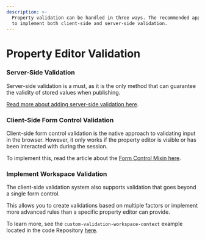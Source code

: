 ```yaml
---
description: >-
  Property validation can be handled in three ways. The recommended approach is
  to implement both client-side and server-side validation.
---
```


# Property Editor Validation

### Server-Side Validation

Server-side validation is a must, as it is the only method that can guarantee the validity of stored values when publishing.

[Read more about adding server-side validation here](../../tutorials/creating-a-property-editor/adding-server-side-validation.md).

### Client-Side Form Control Validation

Client-side form control validation is the native approach to validating input in the browser. However, it only works if the property editor is visible or has been interacted with during the session.

To implement this, read the article about the [Form Control Mixin here](../foundation/validation/form-control-mixin.md).

### Implement Workspace Validation

The client-side validation system also supports validation that goes beyond a single form control.

This allows you to create validations based on multiple factors or implement more advanced rules than a specific property editor can provide.

To learn more, see the  `custom-validation-workspace-context` example located in the code Repository [here](https://github.com/umbraco/Umbraco-CMS/tree/v16/dev/src/Umbraco.Web.UI.Client/examples/custom-validation-workspace-context).
